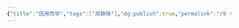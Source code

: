 ```yaml
---
{"title":"因用而学","tags":["周静珠"],"dg-publish":true,"permalink":"/9 卡片盒/书籍/因用而学/","dgPassFrontmatter":true,"noteIcon":""}
---
```

